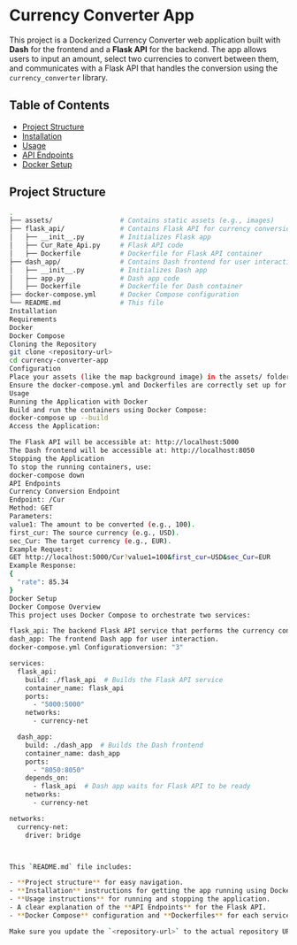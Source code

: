 # Currency Converter App

This project is a Dockerized Currency Converter web application built with **Dash** for the frontend and a **Flask API** for the backend. The app allows users to input an amount, select two currencies to convert between them, and communicates with a Flask API that handles the conversion using the `currency_converter` library.

## Table of Contents
- [Project Structure](#project-structure)
- [Installation](#installation)
- [Usage](#usage)
- [API Endpoints](#api-endpoints)
- [Docker Setup](#docker-setup)

## Project Structure

```bash
.
├── assets/                 # Contains static assets (e.g., images)
├── flask_api/              # Contains Flask API for currency conversion
│   ├── __init__.py         # Initializes Flask app
│   ├── Cur_Rate_Api.py     # Flask API code
│   ├── Dockerfile          # Dockerfile for Flask API container
├── dash_app/               # Contains Dash frontend for user interaction
│   ├── __init__.py         # Initializes Dash app
│   ├── app.py              # Dash app code
│   ├── Dockerfile          # Dockerfile for Dash container
├── docker-compose.yml      # Docker Compose configuration
└── README.md               # This file
Installation
Requirements
Docker
Docker Compose
Cloning the Repository
git clone <repository-url>
cd currency-converter-app
Configuration
Place your assets (like the map background image) in the assets/ folder.
Ensure the docker-compose.yml and Dockerfiles are correctly set up for both Flask and Dash services.
Usage
Running the Application with Docker
Build and run the containers using Docker Compose:
docker-compose up --build
Access the Application:

The Flask API will be accessible at: http://localhost:5000
The Dash frontend will be accessible at: http://localhost:8050
Stopping the Application
To stop the running containers, use:
docker-compose down
API Endpoints
Currency Conversion Endpoint
Endpoint: /Cur
Method: GET
Parameters:
value1: The amount to be converted (e.g., 100).
first_cur: The source currency (e.g., USD).
sec_Cur: The target currency (e.g., EUR).
Example Request:
GET http://localhost:5000/Cur?value1=100&first_cur=USD&sec_Cur=EUR
Example Response:
{
  "rate": 85.34
}
Docker Setup
Docker Compose Overview
This project uses Docker Compose to orchestrate two services:

flask_api: The backend Flask API service that performs the currency conversion.
dash_app: The frontend Dash app for user interaction.
docker-compose.yml Configurationversion: "3"

services:
  flask_api:
    build: ./flask_api  # Builds the Flask API service
    container_name: flask_api
    ports:
      - "5000:5000"
    networks:
      - currency-net

  dash_app:
    build: ./dash_app  # Builds the Dash frontend
    container_name: dash_app
    ports:
      - "8050:8050"
    depends_on:
      - flask_api  # Dash app waits for Flask API to be ready
    networks:
      - currency-net

networks:
  currency-net:
    driver: bridge



This `README.md` file includes:

- **Project structure** for easy navigation.
- **Installation** instructions for getting the app running using Docker.
- **Usage instructions** for running and stopping the application.
- A clear explanation of the **API Endpoints** for the Flask API.
- **Docker Compose** configuration and **Dockerfiles** for each service (Flask and Dash).

Make sure you update the `<repository-url>` to the actual repository URL when sharing this file. Let me know if you need any further adjustments!






